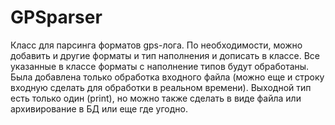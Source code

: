 # GPSparser
Класс для парсинга форматов gps-лога.
По необходимости, можно добавить и другие форматы и тип наполнения и дописать в классе.
Все указанные в классе форматы с наполнение типов будут обработаны.
Была добавлена только обработка входного файла (можно еще и строку входную сделать для обработки в реальном времени).
Выходной тип есть только один (print), но можно также сделать в виде файла или архивирование в БД или еще где угодно.
